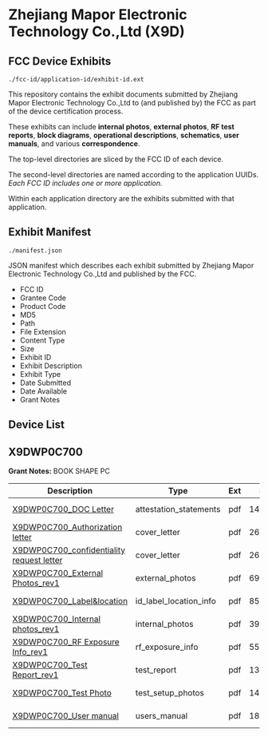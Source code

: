 # Zhejiang Mapor Electronic Technology Co.,Ltd (X9D)
## FCC Device Exhibits

```
./fcc-id/application-id/exhibit-id.ext
```

This repository contains the exhibit documents submitted by Zhejiang Mapor Electronic Technology Co.,Ltd to (and published by) the FCC as part of the device certification process.

These exhibits can include **internal photos**, **external photos**, **RF test reports**, **block diagrams**, **operational descriptions**, **schematics**, **user manuals**, and various **correspondence**.

The top-level directories are sliced by the FCC ID of each device.

The second-level directories are named according to the application UUIDs. *Each FCC ID includes one or more application.*

Within each application directory are the exhibits submitted with that application. 

## Exhibit Manifest

```
./manifest.json
```

JSON manifest which describes each exhibit submitted by Zhejiang Mapor Electronic Technology Co.,Ltd and published by the FCC.

- FCC ID
- Grantee Code
- Product Code
- MD5
- Path
- File Extension
- Content Type
- Size
- Exhibit ID
- Exhibit Description
- Exhibit Type
- Date Submitted
- Date Available
- Grant Notes

## Device List
## X9DWP0C700
**Grant Notes:** BOOK SHAPE PC

| Description | Type | Ext | Size | Submitted | Available |
| ----------- | ---- | --- | ---- | --------- | --------- |
| [X9DWP0C700_DOC Letter](X9DWP0C700/94aca8bbaf4b9b19f33a2ecdfbf2303c/1313316.pdf) | attestation_statements | pdf | 14877 | 2010-07-19 | 2010-07-22 |
| [X9DWP0C700_Authorization letter](X9DWP0C700/94aca8bbaf4b9b19f33a2ecdfbf2303c/1313314.pdf) | cover_letter | pdf | 262902 | 2010-07-19 | 2010-07-22 |
| [X9DWP0C700_confidentiality request letter](X9DWP0C700/94aca8bbaf4b9b19f33a2ecdfbf2303c/1313315.pdf) | cover_letter | pdf | 263584 | 2010-07-19 | 2010-07-22 |
| [X9DWP0C700_External Photos_rev1](X9DWP0C700/94aca8bbaf4b9b19f33a2ecdfbf2303c/1315871.pdf) | external_photos | pdf | 69222 | 2010-07-22 | 2010-07-22 |
| [X9DWP0C700_Label&location](X9DWP0C700/94aca8bbaf4b9b19f33a2ecdfbf2303c/1313310.pdf) | id_label_location_info | pdf | 85093 | 2010-07-19 | 2010-07-22 |
| [X9DWP0C700_Internal photos_rev1](X9DWP0C700/94aca8bbaf4b9b19f33a2ecdfbf2303c/1313311.pdf) | internal_photos | pdf | 398291 | 2010-07-19 | 2010-07-22 |
| [X9DWP0C700_RF Exposure Info_rev1](X9DWP0C700/94aca8bbaf4b9b19f33a2ecdfbf2303c/1313313.pdf) | rf_exposure_info | pdf | 55150 | 2010-07-19 | 2010-07-22 |
| [X9DWP0C700_Test Report_rev1](X9DWP0C700/94aca8bbaf4b9b19f33a2ecdfbf2303c/1313307.pdf) | test_report | pdf | 1360903 | 2010-07-19 | 2010-07-22 |
| [X9DWP0C700_Test Photo](X9DWP0C700/94aca8bbaf4b9b19f33a2ecdfbf2303c/1313306.pdf) | test_setup_photos | pdf | 146987 | 2010-07-19 | 2010-07-22 |
| [X9DWP0C700_User manual](X9DWP0C700/94aca8bbaf4b9b19f33a2ecdfbf2303c/1313305.pdf) | users_manual | pdf | 1845745 | 2010-07-19 | 2010-07-22 |
